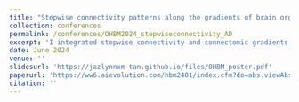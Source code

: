 ```yaml
---
title: "Stepwise connectivity patterns along the gradients of brain organization in Alzheimer's disease"
collection: conferences
permalink: /conferences/OHBM2024_stepwiseconnectivity_AD
excerpt: 'I integrated stepwise connectivity and connectomic gradients to investigate network reorganization in Alzheimer's disease. This poster covers a section in this [paper](https://jazlynnxm-tan.github.io//publication/AD_gradients).'
date: June 2024
venue: ''
slidesurl: 'https://jazlynnxm-tan.github.io/files/OHBM_poster.pdf'
paperurl: 'https://ww6.aievolution.com/hbm2401/index.cfm?do=abs.viewAbstract&style=1&abstractID=2100'
citation: ''
---
```


